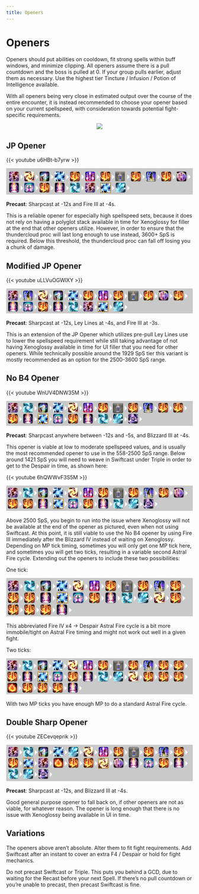 ```yaml
---
title: Openers
---
```

# Openers

Openers should put abilities on cooldown, fit strong spells within buff windows, and minimize clipping. All openers assume there is a pull countdown and the boss is pulled at 0. If your group pulls earlier, adjust them as necessary. Use the highest tier Tincture / Infusion / Potion of Intelligence available.

With all openers being very close in estimated output over the course of the entire encounter, it is instead recommended to choose your opener based on your current spellspeed, with consideration towards potential fight-specific requirements.

<div align="center">

![](https://cdn.discordapp.com/attachments/592613187245834260/812071330458370078/unknown.png)

</div>

## JP Opener

{{< youtube u6HBt-b7yrw >}}

![](/img/jp.png)

**Precast**: Sharpcast at -12s and Fire III at -4s.

This is a reliable opener for especially high spellspeed sets, because it does not rely on having a polyglot stack available in time for Xenoglossy for filler at the end that other openers utilize. However, in order to ensure that the thundercloud proc will last long enough to use instead, 3600+ SpS is required. Below this threshold, the thundercloud proc can fall off losing you a chunk of damage.

## Modified JP Opener

{{< youtube uLLVuOGWlXY >}}

![](/img/modjp.png)

**Precast**: Sharpcast at -12s, Ley Lines at -4s, and Fire III at -3s.

This is an extension of the JP Opener which utilizes pre-pull Ley Lines use to lower the spellspeed requirement while still taking advantage of not having Xenoglossy available in time for UI filler that you need for other openers. While technically possible around the 1929 SpS tier this variant is mostly recommended as an option for the 2500-3600 SpS range.

## No B4 Opener

{{< youtube WnUV4DNW35M >}}

![](/img/nob41.png)

**Precast**: Sharpcast anywhere between -12s and -5s, and Blizzard III at -4s.

This opener is viable at low to moderate spellspeed values, and is usually the most recommended opener to use in the 558-2500 SpS range. Below around 1421 SpS you will need to weave in Swiftcast under Triple in order to get to the Despair in time, as shown here:

{{< youtube 6hQWWvF3S5M >}}

![](/img/nob42.png)

Above 2500 SpS, you begin to run into the issue where Xenoglossy will not be available at the end of the opener as pictured, even when not using Swiftcast.  At this point, it is still viable to use the No B4 opener by using Fire III immediately after the Blizzard IV instead of waiting on Xenoglossy. Depending on MP tick timing, sometimes you will only get one MP tick here, and sometimes you will get two ticks, resulting in a variable second Astral Fire cycle. Extending out the openers to include these two possibilities:

One tick:

![](/img/nob41tick.png)

This abbreviated Fire IV x4 -> Despair Astral Fire cycle is a bit more immobile/tight on Astral Fire timing and might not work out well in a given fight.

Two ticks:

![](/img/nob42tick.png)

With two MP ticks you have enough MP to do a standard Astral Fire cycle.

## Double Sharp Opener

{{< youtube ZECevqeprik >}}

![](/img/doublesharp.png)

**Precast**: Sharpcast at -12s, and Blizzard III at -4s.

Good general purpose opener to fall back on, if other openers are not as viable, for whatever reason. The opener is long enough that there is no issue with Xenoglossy being available in UI in time.

## Variations

The openers above aren’t absolute. Alter them to fit fight requirements. Add Swiftcast after an instant to cover an extra F4 / Despair or hold for fight mechanics. 

Do not precast Swiftcast or Triple. This puts you behind a GCD, due to waiting for the Recast before your next Spell. If there’s no pull countdown or you’re unable to precast, then precast Swiftcast is fine.
